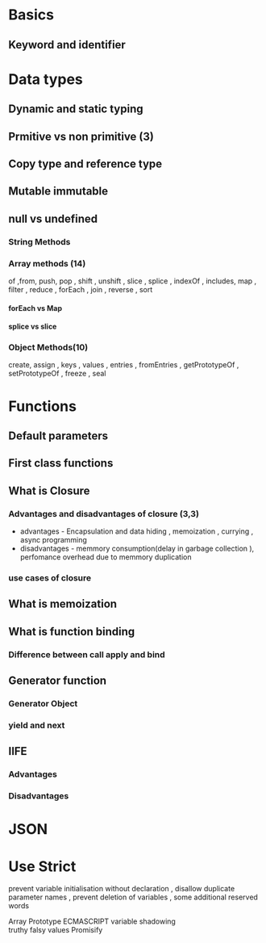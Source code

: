 # Basics 
## Keyword and identifier 
# Data types
## Dynamic and static typing 
## Prmitive vs non primitive (3)
## Copy type and reference type
## Mutable immutable 
## null vs undefined 
### String Methods
### Array methods (14)
of ,from, push, pop , shift , unshift , slice , splice , indexOf , includes, map , filter , reduce , forEach , join , reverse , sort 
#### forEach vs Map
#### splice vs slice 


### Object Methods(10) 
create, assign , keys , values , entries , fromEntries , getPrototypeOf , setPrototypeOf , freeze , seal  
# Functions 
## Default parameters
## First class functions 
## What is Closure 
### Advantages and disadvantages of closure (3,3)
- advantages - Encapsulation and data hiding , memoization , currying , async programming 
- disadvantages - memmory consumption(delay in garbage collection ), perfomance overhead due to memmory duplication  
### use cases of closure 
## What is memoization  
## What is function binding 
### Difference between call apply and bind 
## Generator function
### Generator Object
### yield and next
## IIFE 
### Advantages 
### Disadvantages 
# JSON
# Use Strict
prevent variable initialisation without declaration , disallow duplicate parameter names , prevent deletion of variables , some additional reserved words 



Array Prototype 
ECMASCRIPT 
variable shadowing  
truthy falsy values 
Promisify 


